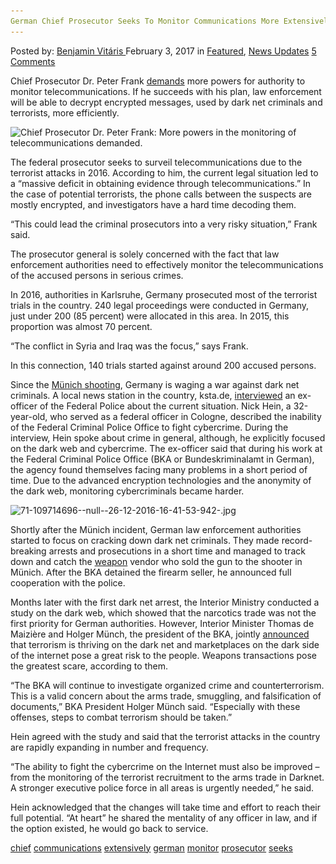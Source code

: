```yaml
---
German Chief Prosecutor Seeks To Monitor Communications More Extensively
---
```

<article class="post-listing post-17958 post type-post status-publish format-standard has-post-thumbnail hentry  tag-chief tag-communications tag-extensively tag-german tag-monitor tag-prosecutor tag-seeks">
<div class="post-inner">
    <span>Posted by: <a href="https://www.deepdotweb.com/author/benjaminvi/" title="">Benjamin Vitáris </a></span>
<span>February 3, 2017</span>
<span>in <a href="https://www.deepdotweb.com/category/deepdot-news/" rel="category tag">Featured</a>, <a href="https://www.deepdotweb.com/category/news-updates/" rel="category tag">News Updates</a></span>
<span><a href="https://www.deepdotweb.com/2017/02/03/german-chief-prosecutor-seeks-monitor-communications-extensively/#comments">5 Comments</a></span>
</p>
<div class="clear"></div>
    
<p>Chief Prosecutor Dr. Peter Frank <a href="http://www.chip.de/news/Werden-wir-bald-alle-abgehoert-Es-wird-mit-Terror-Bekaempfung-begruendet_107568096.html">demands</a> more powers for authority to monitor telecommunications. If he succeeds with his plan, law enforcement will be able to decrypt encrypted messages, used by dark net criminals and terrorists, more efficiently.</p>
<p><img class="wp-image-17966 aligncenter" src="/imgs/2017/01/chief-prosecutor-dr-peter-frank-more-powers-in-t.jpeg" alt="Chief Prosecutor Dr. Peter Frank: More powers in the monitoring of telecommunications demanded." srcset="/imgs/2017/01/chief-prosecutor-dr-peter-frank-more-powers-in-t.jpeg 640w, /imgs/2017/01/chief-prosecutor-dr-peter-frank-more-powers-in-t-300x168.jpeg 300w" sizes="(max-width: 640px) 100vw, 640px"/></p>
<p>The federal prosecutor seeks to surveil telecommunications due to the terrorist attacks in 2016. According to him, the current legal situation led to a &#8220;massive deficit in obtaining evidence through telecommunications.&#8221; In the case of potential terrorists, the phone calls between the suspects are mostly encrypted, and investigators have a hard time decoding them.</p>
<p>“This could lead the criminal prosecutors into a very risky situation,&#8221; Frank said.</p>
<p>The prosecutor general is solely concerned with the fact that law enforcement authorities need to effectively monitor the telecommunications of the accused persons in serious crimes.</p>
<p>In 2016, authorities in Karlsruhe, Germany prosecuted most of the terrorist trials in the country. 240 legal proceedings were conducted in Germany, just under 200 (85 percent) were allocated in this area. In 2015, this proportion was almost 70 percent.</p>
<p>&#8220;The conflict in Syria and Iraq was the focus,&#8221; says Frank.</p>
<p>In this connection, 140 trials started against around 200 accused persons.</p>
<p>Since the <a href="https://www.deepdotweb.com/2016/08/25/german-dnm-vendor-arrested-selling-glock-munich-shooter/">Münich shooting</a>, Germany is waging a war against dark net criminals. A local news station in the country, ksta.de, <a href="https://www.deepdotweb.com/2017/01/04/ex-federal-police-officer-said-authorities-overwhelmed-darknet/">interviewed</a> an ex-officer of the Federal Police about the current situation. Nick Hein, a 32-year-old, who served as a federal officer in Cologne, described the inability of the Federal Criminal Police Office to fight cybercrime. During the interview, Hein spoke about crime in general, although, he explicitly focused on the dark web and cybercrime. The ex-officer said that during his work at the Federal Criminal Police Office (BKA or Bundeskriminalamt in German), the agency found themselves facing many problems in a short period of time. Due to the advanced encryption technologies and the anonymity of the dark web, monitoring cybercriminals became harder.</p>
<p><img class="wp-image-17967 aligncenter" src="/imgs/2017/01/71-109714696-null-26-12-2016-16-41-53-942-jpg-1.jpeg" alt="71-109714696--null--26-12-2016-16-41-53-942-.jpg" srcset="/imgs/2017/01/71-109714696-null-26-12-2016-16-41-53-942-jpg-1.jpeg 940w, /imgs/2017/01/71-109714696-null-26-12-2016-16-41-53-942-jpg-1-300x150.jpeg 300w, /imgs/2017/01/71-109714696-null-26-12-2016-16-41-53-942-jpg-1-660x330.jpeg 660w" sizes="(max-width: 940px) 100vw, 940px"/></p>
<p><a id="post-17958-_gjdgxs"></a> Shortly after the Münich incident, German law enforcement authorities started to focus on cracking down dark net criminals. They made record-breaking arrests and prosecutions in a short time and managed to track down and catch the <a href="https://www.deepdotweb.com/tag/weapon">weapon</a> vendor who sold the gun to the shooter in Münich. After the BKA detained the firearm seller, he announced full cooperation with the police.</p>
<p>Months later with the first dark net arrest, the Interior Ministry conducted a study on the dark web, which showed that the narcotics trade was not the first priority for German authorities. However, Interior Minister Thomas de Maizière and Holger Münch, the president of the BKA, jointly <a href="https://www.deepdotweb.com/2016/10/26/bka-chief-organized-crime-shifted-actions-dark-net/">announced</a> that terrorism is thriving on the dark net and marketplaces on the dark side of the internet pose a great risk to the people. Weapons transactions pose the greatest scare, according to them.</p>
<p>“The BKA will continue to investigate organized crime and counterterrorism. This is a valid concern about the arms trade, smuggling, and falsification of documents,” BKA President Holger Münch said. “Especially with these offenses, steps to combat terrorism should be taken.”</p>
<p>Hein agreed with the study and said that the terrorist attacks in the country are rapidly expanding in number and frequency.</p>
<p>“The ability to fight the cybercrime on the Internet must also be improved – from the monitoring of the terrorist recruitment to the arms trade in Darknet. A stronger executive police force in all areas is urgently needed,” he said.</p>
<p>Hein acknowledged that the changes will take time and effort to reach their full potential. “At heart” he shared the mentality of any officer in law, and if the option existed, he would go back to service.</p>
</div>
<a href="https://www.deepdotweb.com/tag/chief/" rel="tag">chief</a> <a href="https://www.deepdotweb.com/tag/communications/" rel="tag">communications</a> <a href="https://www.deepdotweb.com/tag/extensively/" rel="tag">extensively</a> <a href="https://www.deepdotweb.com/tag/german/" rel="tag">german</a> <a href="https://www.deepdotweb.com/tag/monitor/" rel="tag">monitor</a> <a href="https://www.deepdotweb.com/tag/prosecutor/" rel="tag">prosecutor</a> <a href="https://www.deepdotweb.com/tag/seeks/" rel="tag">seeks</a></span> <span style="display:none" class="updated">2017-02-03</span>
<div style="display:none" class="vcard author" itemprop="author" itemscope itemtype="http://schema.org/Person"><strong class="fn" itemprop="name"><a href="https://www.deepdotweb.com/author/benjaminvi/" title="Posts by Benjamin Vitáris" rel="author">Benjamin Vitáris</a></strong></div>
    
